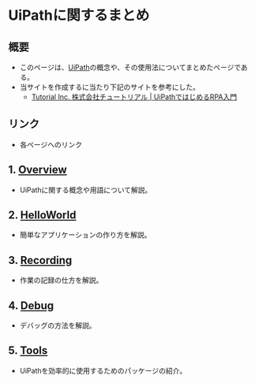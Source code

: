 # UiPathに関するまとめ

## 概要

- このページは、[UiPath](https://www.uipath.com)の概念や、その使用法についてまとめたページである。
- 当サイトを作成するに当たり下記のサイトを参考にした。
  - [Tutorial Inc. 株式会社チュートリアル  \| UiPathではじめるRPA入門 ](https://tutorial.co.jp/uipath-overview/)

## リンク

- 各ページへのリンク

## 1. [Overview](./mdFiles/OverView.md)

- UiPathに関する概念や用語について解説。

## 2. [HelloWorld](./mdFiles/HelloWorld.md)

- 簡単なアプリケーションの作り方を解説。

## 3. [Recording](./mdFiles/Recording.md)

- 作業の記録の仕方を解説。

## 4. [Debug](./mdFiles/Debug.md)

- デバッグの方法を解説。

## 5. [Tools](./mdFiles/Tools.md)

- UiPathを効率的に使用するためのパッケージの紹介。

